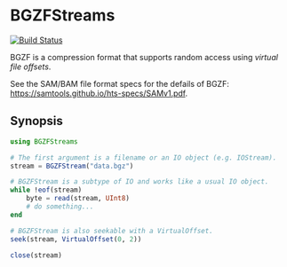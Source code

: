 # BGZFStreams

[![Build Status](https://travis-ci.org/bicycle1885/BGZFStreams.jl.svg?branch=master)](https://travis-ci.org/bicycle1885/BGZFStreams.jl)

BGZF is a compression format that supports random access using *virtual file offsets*.

See the SAM/BAM file format specs for the defails of BGZF: <https://samtools.github.io/hts-specs/SAMv1.pdf>.


## Synopsis

```julia
using BGZFStreams

# The first argument is a filename or an IO object (e.g. IOStream).
stream = BGZFStream("data.bgz")

# BGZFStream is a subtype of IO and works like a usual IO object.
while !eof(stream)
    byte = read(stream, UInt8)
    # do something...
end

# BGZFStream is also seekable with a VirtualOffset.
seek(stream, VirtualOffset(0, 2))

close(stream)
```
